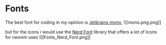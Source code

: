 # Fonts

The best font for coding in my opinion is [Jetbrains mono](https://www.jetbrains.com/lp/mono/), 
![[mono.png.png]]

but for the icons i would use the [Nerd Font](https://www.nerdfonts.com/) library that offers a lot of Icons for neovim uses
![[Fonts_Nerd_Font.png]]
